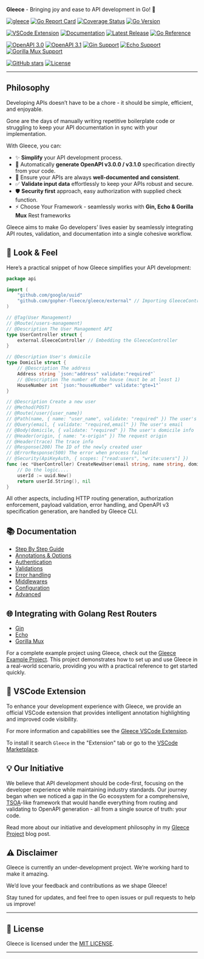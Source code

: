 **Gleece** - Bringing joy and ease to API development in Go! 🚀   

<!-- Source code health & info -->
[![gleece](https://github.com/gopher-fleece/gleece/actions/workflows/build.yml/badge.svg?branch=main)](https://github.com/gopher-fleece/gleece/actions/workflows/build.yml)
[![Go Report Card](https://goreportcard.com/badge/github.com/gopher-fleece/gleece)](https://goreportcard.com/report/gopher-fleece/gleece)
[![Coverage Status](https://coveralls.io/repos/github/gopher-fleece/gleece/badge.svg?branch=main)](https://coveralls.io/github/gopher-fleece/gleece?branch=main)
[![Go Version](https://img.shields.io/github/go-mod/go-version/gopher-fleece/gleece)](https://github.com/gopher-fleece/gleece/blob/main/go.mod)

<!-- Packages, Releases etc -->
[![VSCode Extension](https://img.shields.io/visual-studio-marketplace/v/haim-kastner.gleece-extension?label=VSCode%20Extension)](https://marketplace.visualstudio.com/items?itemName=haim-kastner.gleece-extension)
[![Documentation](https://img.shields.io/badge/docs-available-brightgreen.svg)](./docs/STEPBYSTEP.md)
[![Latest Release](https://img.shields.io/github/v/release/gopher-fleece/gleece)](https://github.com/gopher-fleece/gleece/releases)
[![Go Reference](https://pkg.go.dev/badge/github.com/gopher-fleece/gleece.svg)](https://pkg.go.dev/github.com/gopher-fleece/gleece)

<!-- Supported standards/frameworks -->
[![OpenAPI 3.0](https://img.shields.io/badge/OpenAPI-3.0.0-green.svg)](https://spec.openapis.org/oas/v3.0.0)
[![OpenAPI 3.1](https://img.shields.io/badge/OpenAPI-3.1.0-green.svg)](https://spec.openapis.org/oas/v3.1.0)
[![Gin Support](https://img.shields.io/badge/Gin-Supported-blue)](https://gin-gonic.com/)
[![Echo Support](https://img.shields.io/badge/Echo-Supported-blue)](https://echo.labstack.com/)
[![Gorilla Mux Support](https://img.shields.io/badge/Gorilla_Mux-Supported-blue)](https://github.com/gorilla/mux)

<!-- Social -->
[![GitHub stars](https://img.shields.io/github/stars/gopher-fleece/gleece.svg?style=social&label=Stars)](https://github.com/gopher-fleece/gleece/stargazers) 
[![License](https://img.shields.io/github/license/gopher-fleece/gleece.svg?style=social)](https://github.com/gopher-fleece/gleece/blob/master/LICENSE)


---

## Philosophy  
Developing APIs doesn’t have to be a chore - it should be simple, efficient, and enjoyable.  

Gone are the days of manually writing repetitive boilerplate code or struggling to keep your API documentation in sync with your implementation.

With Gleece, you can:  
- ✨ **Simplify** your API development process.  
- 📄 Automatically **generate OpenAPI v3.0.0 / v3.1.0** specification directly from your code.  
- 🎯 Ensure your APIs are always **well-documented and consistent**.  
- ✅ **Validate input data** effortlessly to keep your APIs robust and secure.
- 🛡 **Security first** approach, easy authorization with supplied check function.
- ⚡️ Choose Your Framework - seamlessly works with **Gin, Echo & Gorilla Mux** Rest frameworks

Gleece aims to make Go developers’ lives easier by seamlessly integrating API routes, validation, and documentation into a single cohesive workflow.

## 💫 Look & Feel  

Here’s a practical snippet of how Gleece simplifies your API development:  

```go
package api

import (
	"github.com/google/uuid"
	"github.com/gopher-fleece/gleece/external" // Importing GleeceController
)

// @Tag(User Management)
// @Route(/users-management)
// @Description The User Management API
type UserController struct {
	external.GleeceController // Embedding the GleeceController
}

// @Description User's domicile
type Domicile struct {
	// @Description The address
	Address string `json:"address" validate:"required"`
	// @Description The number of the house (must be at least 1)
	HouseNumber int `json:"houseNumber" validate:"gte=1"`
}

// @Description Create a new user
// @Method(POST)
// @Route(/user/{user_name})
// @Path(name, { name: "user_name", validate: "required" }) The user's name
// @Query(email, { validate: "required,email" }) The user's email
// @Body(domicile, { validate: "required" }) The user's domicile info
// @Header(origin, { name: "x-origin" }) The request origin
// @Header(trace) The trace info
// @Response(200) The ID of the newly created user
// @ErrorResponse(500) The error when process failed
// @Security(ApiKeyAuth, { scopes: ["read:users", "write:users"] })
func (ec *UserController) CreateNewUser(email string, name string, domicile Domicile, origin string, trace string) (string, error) {
	// Do the logic....
	userId := uuid.New()
	return userId.String(), nil
}
```

All other aspects, including HTTP routing generation, authorization enforcement, payload validation, error handling, and OpenAPI v3 specification generation, are handled by Gleece CLI.

## 📚 Documentation

- [Step By Step Guide](./docs/STEPBYSTEP.md)
- [Annotations & Options](./docs/ANNOTATIONS.md)
- [Authentication](./docs/AUTHENTICATION.md)
- [Validations](./docs/VALIDATION.md) 
- [Error handling](./docs/ERROR_HANDLING.md)
- [Middlewares](./docs/MIDDLEWARES.md)
- [Configuration](./docs/CONFIG.md)
- [Advanced](./docs/ADVANCED.md)

## 🌐 Integrating with Golang Rest Routers 

- [Gin](./docs/GIN_INTEGRATION.md)
- [Echo](./docs/ECHO_INTEGRATION.md)
- [Gorilla Mux](./docs/MUX_INTEGRATION.md)


For a complete example project using Gleece, check out the [Gleece Example Project](https://github.com/gopher-fleece/gleecexample#readme). This project demonstrates how to set up and use Gleece in a real-world scenario, providing you with a practical reference to get started quickly.

## 🎨 VSCode Extension

To enhance your development experience with Gleece, we provide an official VSCode extension that provides intelligent annotation highlighting and improved code visibility.

For more information and capabilities see the [Gleece VSCode Extension](https://github.com/gopher-fleece/gleece-vscode-extension#readme).

To install it search `Gleece` in the "Extension" tab or go to the [VSCode Marketplace](https://marketplace.visualstudio.com/items?itemName=haim-kastner.gleece-extension).

## 💡 Our Initiative

We believe that API development should be code-first, focusing on the developer experience while maintaining industry standards. Our journey began when we noticed a gap in the Go ecosystem for a comprehensive, [TSOA](https://github.com/lukeautry/tsoa)-like framework that would handle everything from routing and validating to OpenAPI generation - all from a single source of truth: your code.

Read more about our initiative and development philosophy in my [Gleece Project](https://blog.castnet.club/en/blog/gleece-project) blog post.

## ⚠️ Disclaimer
Gleece is currently an under-development project.  We’re working hard to make it amazing.

We’d love your feedback and contributions as we shape Gleece!

Stay tuned for updates, and feel free to open issues or pull requests to help us improve!  

---

## 📜 License  
Gleece is licensed under the [MIT LICENSE](./LICENSE). 

---

